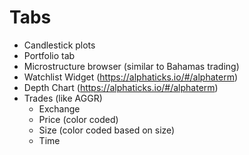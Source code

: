 # Tabs
- Candlestick plots
- Portfolio tab
- Microstructure browser (similar to Bahamas trading)
- Watchlist Widget (https://alphaticks.io/#/alphaterm)
- Depth Chart (https://alphaticks.io/#/alphaterm)
- Trades (like AGGR)
	- Exchange
	- Price (color coded)
	- Size (color coded based on size)
	- Time